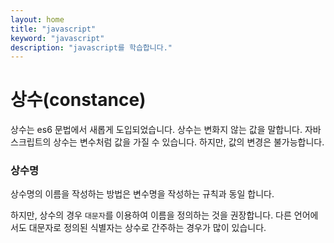 ```yaml
---
layout: home
title: "javascript"
keyword: "javascript"
description: "javascript를 학습합니다."
---
```


# 상수(constance)
상수는 es6 문법에서 새롭게 도입되었습니다.
상수는 변화지 않는 값을 말합니다. 자바스크립트의 상수는 변수처럼 값을 가질 수 있습니다. 하지만, 값의 변경은 불가능합니다.

### 상수명
상수명의 이름을 작성하는 방법은 변수명을 작성하는 규칙과 동일 합니다.

하지만, 상수의 경우 `대문자`를 이용하여 이름을 정의하는 것을 권장합니다. 다른 언어에서도 대문자로 정의된 식별자는 상수로 간주하는 경우가 많이 있습니다.